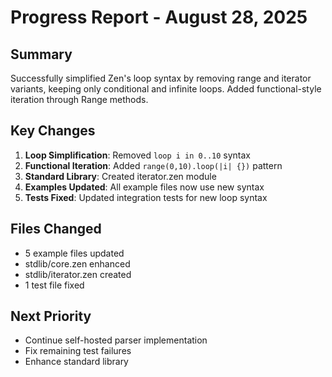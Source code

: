 # Progress Report - August 28, 2025

## Summary
Successfully simplified Zen's loop syntax by removing range and iterator variants, keeping only conditional and infinite loops. Added functional-style iteration through Range methods.

## Key Changes
1. **Loop Simplification**: Removed `loop i in 0..10` syntax
2. **Functional Iteration**: Added `range(0,10).loop(|i| {})` pattern
3. **Standard Library**: Created iterator.zen module
4. **Examples Updated**: All example files now use new syntax
5. **Tests Fixed**: Updated integration tests for new loop syntax

## Files Changed
- 5 example files updated
- stdlib/core.zen enhanced
- stdlib/iterator.zen created
- 1 test file fixed

## Next Priority
- Continue self-hosted parser implementation
- Fix remaining test failures
- Enhance standard library